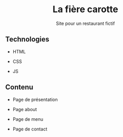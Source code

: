 <h1 align="center">La fière carotte</h1>  
<p align="center">Site pour un restaurant fictif</p>  

<h2>Technologies</h2>  

- HTML  

- CSS  

- JS  

<h2>Contenu</h2>  

- Page de présentation  

- Page about  

- Page de menu  

- Page de contact  
